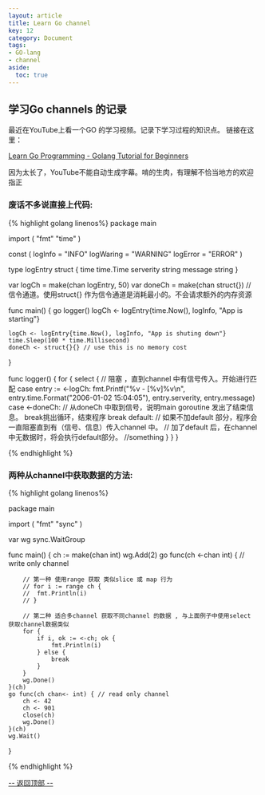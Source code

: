 ```yaml
---
layout: article
title: Learn Go channel
key: 12
category: Document
tags: 
- GO-lang
- channel
aside:
  toc: true
---
```



## 学习Go channels 的记录
最近在YouTube上看一个GO 的学习视频。记录下学习过程的知识点。
链接在这里：

[Learn Go Programming - Golang Tutorial for Beginners](https://www.youtube.com/watch?v=YS4e4q9oBaU) 

因为太长了，YouTube不能自动生成字幕。啃的生肉，有理解不恰当地方的欢迎指正

### 废话不多说直接上代码:
{% highlight golang linenos%}
package main

import (
	"fmt"
	"time"
)

const (
	logInfo   = "INFO"
	logWaring = "WARNING"
	logError  = "ERROR"
)

type logEntry struct {
	time      time.Time
	serverity string
	message   string
}

var logCh = make(chan logEntry, 50)
var doneCh = make(chan struct{}) 
// 信令通道。使用struct{} 作为信令通道是消耗最小的。不会请求额外的内存资源

func main() {
	go logger()
	logCh <- logEntry{time.Now(), logInfo, "App is starting"}

	logCh <- logEntry{time.Now(), logInfo, "App is shuting down"}
	time.Sleep(100 * time.Millisecond)
	doneCh <- struct{}{} // use this is no memory cost
}

func logger() {
	for {
		select { // 阻塞 ，直到channel 中有信号传入。开始进行匹配
		case entry := <-logCh:
			fmt.Printf("%v - [%v]%v\n", entry.time.Format("2006-01-02 15:04:05"), entry.serverity, entry.message)
		case <-doneCh:
        // 从doneCh 中取到信号，说明main goroutine 发出了结束信息。 break挑出循环，结束程序
			break
        default: 
        // 如果不加default 部分，程序会一直阻塞直到有（信号、信息）传入channel 中。
        // 加了default 后，在channel 中无数据时，将会执行default部分。
            //something 
		}
	}
}

{% endhighlight %}


### 两种从channel中获取数据的方法:
{% highlight golang linenos%}

package main

import (
	"fmt"
	"sync"
)

var wg sync.WaitGroup

func main() {
	ch := make(chan int)
	wg.Add(2)
	go func(ch <-chan int) { // write only channel

        // 第一种 使用range 获取 类似slice 或 map 行为
		// for i := range ch {
		// 	fmt.Println(i)
		// }

        // 第二种 适合多channel 获取不同channel 的数据 , 与上面例子中使用select 获取channel数据类似
		for {
			if i, ok := <-ch; ok {
				fmt.Println(i)
			} else {
				break
			}
		}
		wg.Done()
	}(ch)
	go func(ch chan<- int) { // read only channel
		ch <- 42
		ch <- 901
		close(ch)
		wg.Done()
	}(ch)
	wg.Wait()
}

{% endhighlight %}

<a href="javascript:scroll(0,0)">-- 返回顶部 --</a>